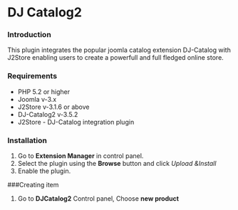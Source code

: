 # DJ Catalog2

### Introduction
This plugin integrates the popular joomla catalog extension DJ-Catalog with J2Store enabling users to create a powerfull and full fledged online store. 

### Requirements
* PHP 5.2 or higher
* Joomla v-3.x
* J2Store v-3.1.6 or above
* DJ-Catalog2 v-3.5.2
* J2Store - DJ-Catalog integration plugin

### Installation
1. Go to **Extension Manager** in control panel.
2. Select the plugin using the **Browse** button and click *Upload &Install*
3. Enable the plugin.

###Creating item 
1. Go to **DJCatalog2** Control panel, Choose **new product**  
































